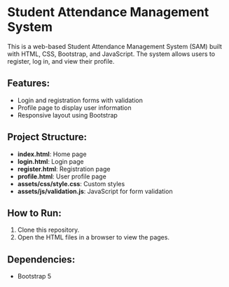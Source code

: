 # Student Attendance Management System

This is a web-based Student Attendance Management System (SAM) built with HTML, CSS, Bootstrap, and JavaScript. The system allows users to register, log in, and view their profile.

## Features:
- Login and registration forms with validation
- Profile page to display user information
- Responsive layout using Bootstrap

## Project Structure:
- **index.html**: Home page
- **login.html**: Login page
- **register.html**: Registration page
- **profile.html**: User profile page
- **assets/css/style.css**: Custom styles
- **assets/js/validation.js**: JavaScript for form validation

## How to Run:
1. Clone this repository.
2. Open the HTML files in a browser to view the pages.

## Dependencies:
- Bootstrap 5
